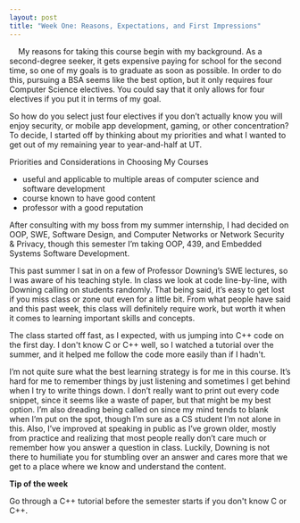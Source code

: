 ```yaml
---
layout: post
title: "Week One: Reasons, Expectations, and First Impressions"
---
```

&nbsp;&nbsp;&nbsp;&nbsp;My reasons for taking this course begin with my background.  As a second-degree seeker, it gets expensive paying for school for the second time, so one of my goals is to graduate as soon as possible.  In order to do this, pursuing a BSA seems like the best option, but it only requires four Computer Science electives.  You could say that it only allows for four electives if you put it in terms of my goal.
  
  So how do you select just four electives if you don’t actually know you will enjoy security, or mobile app development, gaming, or other concentration?  To decide, I started off by thinking about my priorities and what I wanted to get out of my remaining year to year-and-half at UT.
	
  Priorities and Considerations in Choosing My Courses
* useful and applicable to multiple areas of computer science and software development
* course known to have good content
* professor with a good reputation

After consulting with my boss from my summer internship, I had decided on OOP, SWE, Software Design, and Computer Networks or Network Security & Privacy, though this semester I’m taking OOP, 439, and Embedded Systems Software Development.

  This past summer I sat in on a few of Professor Downing’s SWE lectures, so I was aware of his teaching style.  In class we look at code line-by-line, with Downing calling on students randomly.  That being said, it’s easy to get lost if you miss class or zone out even for a little bit.  From what people have said and this past week, this class will definitely require work, but worth it when it comes to learning important skills and concepts.

  The class started off fast, as I expected, with us jumping into C++ code on the first day.  I don't know C or C++ well, so I watched a tutorial over the summer, and it helped me follow the code more easily than if I hadn't.  
  
  I’m not quite sure what the best learning strategy is for me in this course.  It’s hard for me to remember things by just listening and sometimes I get behind when I try to write things down.  I don’t really want to print out every code snippet, since it seems like a waste of paper, but that might be my best option.  I’m also dreading being called on since my mind tends to blank when I’m put on the spot, though I’m sure as a CS student I’m not alone in this.  Also, I’ve improved at speaking in public as I’ve grown older, mostly from practice and realizing that most people really don’t care much or remember how you answer a question in class.  Luckily, Downing is not there to humiliate you for stumbling over an answer and cares more that we get to a place where we know and understand the content.

**Tip of the week**

Go through a C++ tutorial before the semester starts if you don't know C or C++.
